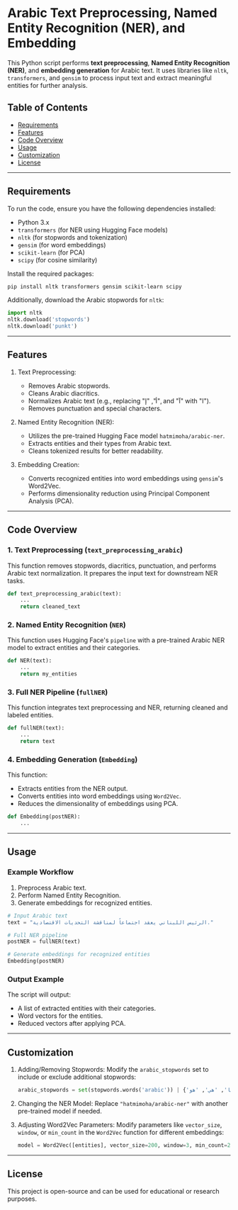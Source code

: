 
# Arabic Text Preprocessing, Named Entity Recognition (NER), and Embedding

This Python script performs **text preprocessing**, **Named Entity Recognition (NER)**, and **embedding generation** for Arabic text. It uses libraries like `nltk`, `transformers`, and `gensim` to process input text and extract meaningful entities for further analysis.

## Table of Contents
- [Requirements](#requirements)
- [Features](#features)
- [Code Overview](#code-overview)
- [Usage](#usage)
- [Customization](#customization)
- [License](#license)

---

## Requirements
To run the code, ensure you have the following dependencies installed:
- Python 3.x
- `transformers` (for NER using Hugging Face models)
- `nltk` (for stopwords and tokenization)
- `gensim` (for word embeddings)
- `scikit-learn` (for PCA)
- `scipy` (for cosine similarity)

Install the required packages:
```bash
pip install nltk transformers gensim scikit-learn scipy
```

Additionally, download the Arabic stopwords for `nltk`:
```python
import nltk
nltk.download('stopwords')
nltk.download('punkt')
```

---

## Features
1. Text Preprocessing:
   - Removes Arabic stopwords.
   - Cleans Arabic diacritics.
   - Normalizes Arabic text (e.g., replacing "أ", "إ", and "آ" with "ا").
   - Removes punctuation and special characters.

2. Named Entity Recognition (NER):
   - Utilizes the pre-trained Hugging Face model `hatmimoha/arabic-ner`.
   - Extracts entities and their types from Arabic text.
   - Cleans tokenized results for better readability.

3. Embedding Creation:
   - Converts recognized entities into word embeddings using `gensim`'s Word2Vec.
   - Performs dimensionality reduction using Principal Component Analysis (PCA).

---

## Code Overview

### 1. Text Preprocessing (`text_preprocessing_arabic`)
This function removes stopwords, diacritics, punctuation, and performs Arabic text normalization. It prepares the input text for downstream NER tasks.

```python
def text_preprocessing_arabic(text):
    ...
    return cleaned_text
```

### 2. Named Entity Recognition (`NER`)
This function uses Hugging Face's `pipeline` with a pre-trained Arabic NER model to extract entities and their categories.

```python
def NER(text):
    ...
    return my_entities
```

### 3. Full NER Pipeline (`fullNER`)
This function integrates text preprocessing and NER, returning cleaned and labeled entities.

```python
def fullNER(text):
    ...
    return text
```

### 4. Embedding Generation (`Embedding`)
This function:
- Extracts entities from the NER output.
- Converts entities into word embeddings using `Word2Vec`.
- Reduces the dimensionality of embeddings using PCA.

```python
def Embedding(postNER):
    ...
```

---

## Usage
### Example Workflow
1. Preprocess Arabic text.
2. Perform Named Entity Recognition.
3. Generate embeddings for recognized entities.

```python
# Input Arabic text
text = "الرئيس اللبناني يعقد اجتماعاً لمناقشة التحديات الاقتصادية."

# Full NER pipeline
postNER = fullNER(text)

# Generate embeddings for recognized entities
Embedding(postNER)
```

### Output Example
The script will output:
- A list of extracted entities with their categories.
- Word vectors for the entities.
- Reduced vectors after applying PCA.

---

## Customization
1. Adding/Removing Stopwords:
   Modify the `arabic_stopwords` set to include or exclude additional stopwords:
   ```python
   arabic_stopwords = set(stopwords.words('arabic')) | {'غيرها', 'هي', 'هو'}
   ```

2. Changing the NER Model:
   Replace `"hatmimoha/arabic-ner"` with another pre-trained model if needed.

3. Adjusting Word2Vec Parameters:
   Modify parameters like `vector_size`, `window`, or `min_count` in the `Word2Vec` function for different embeddings:
   ```python
   model = Word2Vec([entities], vector_size=200, window=3, min_count=2, workers=4)
   ```

---

## License
This project is open-source and can be used for educational or research purposes.
